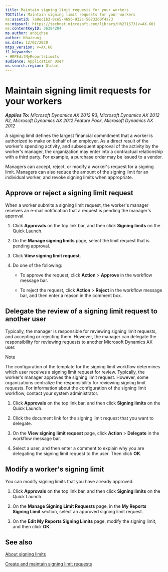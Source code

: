 ```yaml
---
title: Maintain signing limit requests for your workers
TOCTitle: Maintain signing limit requests for your workers
ms:assetid: 7a9ec1b3-0ce5-4696-932c-50232d0f4a73
ms:mtpsurl: https://technet.microsoft.com/library/Hh271573(v=AX.60)
ms:contentKeyID: 36384204
ms.author: anbichse
author: Khairunj
ms.date: 12/02/2020
mtps_version: v=AX.60
f1_keywords:
- HRPEditMyReportsLimits
audience: Application User
ms.search.region: Global
---
```


# Maintain signing limit requests for your workers 


_**Applies To:** Microsoft Dynamics AX 2012 R3, Microsoft Dynamics AX 2012 R2, Microsoft Dynamics AX 2012 Feature Pack, Microsoft Dynamics AX 2012_

A signing limit defines the largest financial commitment that a worker is authorized to make on behalf of an employer. As a direct result of the worker's spending activity, and subsequent approval of the activity by the worker's manager, the organization may enter into a contractual relationship with a third party. For example, a purchase order may be issued to a vendor.

Managers can accept, reject, or modify a worker's request for a signing limit. Managers can also reduce the amount of the signing limit for an individual worker, and revoke signing limits when appropriate.

## Approve or reject a signing limit request

When a worker submits a signing limit request, the worker's manager receives an e-mail notification that a request is pending the manager's approval.

1.  Click **Approvals** on the top link bar, and then click **Signing limits** on the Quick Launch.

2.  On the **Manage signing limits** page, select the limit request that is pending approval.

3.  Click **View signing limit request**.

4.  Do one of the following:
    
      - To approve the request, click **Action** \> **Approve** in the workflow message bar.
    
      - To reject the request, click **Action** \> **Reject** in the workflow message bar, and then enter a reason in the comment box.

## Delegate the review of a signing limit request to another user

Typically, the manager is responsible for reviewing signing limit requests, and accepting or rejecting them. However, the manager can delegate the responsibility for reviewing requests to another Microsoft Dynamics AX user.


> [!NOTE]
> <P>The configuration of the template for the signing limit workflow determines which user receives a signing limit request for review. Typically, the worker's manager approves the signing limit request. However, some organizations centralize the responsibility for reviewing signing limit requests. For information about the configuration of the signing limit workflow, contact your system administrator.</P>



1.  Click **Approvals** on the top link bar, and then click **Signing limits** on the Quick Launch.

2.  Click the document link for the signing limit request that you want to delegate.

3.  On the **View signing limit request** page, click **Action** \> **Delegate** in the workflow message bar.

4.  Select a user, and then enter a comment to explain why you are delegating the signing limit request to the user. Then click **OK**.

## Modify a worker's signing limit

You can modify signing limits that you have already approved.

1.  Click **Approvals** on the top link bar, and then click **Signing limits** on the Quick Launch.

2.  On the **Manage Signing Limit Requests** page, in the **My Reports Signing Limit** section, select an approved signing limit request.

3.  On the **Edit My Reports Signing Limits** page, modify the signing limit, and then click **OK**.

## See also

[About signing limits](about-signing-limits.md)

[Create and maintain signing limit requests](create-and-maintain-signing-limit-requests.md)

  


